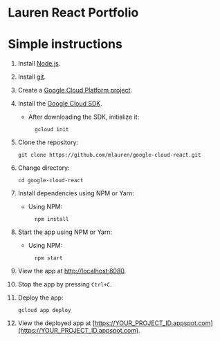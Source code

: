 # Lauren React Portfolio

# Simple instructions

1.  Install [Node.js](https://nodejs.org/en/).

1.  Install [git](https://git-scm.com/).
1.  Create a [Google Cloud Platform project](https://console.cloud.google.com).
1.  Install the [Google Cloud SDK](https://cloud.google.com/sdk/).

    * After downloading the SDK, initialize it:

            gcloud init

1.  Clone the repository:

        git clone https://github.com/mlauren/google-cloud-react.git

1.  Change directory:

        cd google-cloud-react

1.  Install dependencies using NPM or Yarn:

    * Using NPM:

            npm install

1.  Start the app using NPM or Yarn:

    * Using NPM:

            npm start

1.  View the app at [http://localhost:8080](http://localhost:8080).

1.  Stop the app by pressing `Ctrl+C`.

1.  Deploy the app:

        gcloud app deploy

1.  View the deployed app at [https://YOUR_PROJECT_ID.appspot.com](https://YOUR_PROJECT_ID.appspot.com).
